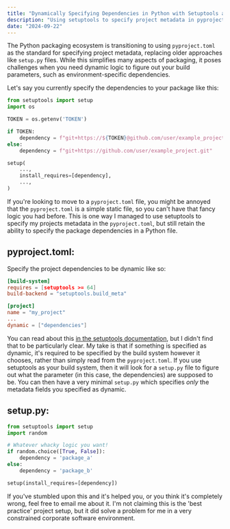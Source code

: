 ```yaml
---
title: "Dynamically Specifying Dependencies in Python with Setuptools and pyproject.toml"
description: "Using setuptools to specify project metadata in pyproject.toml, but dependencies in python"
date: "2024-09-22"
---
```


The Python packaging ecosystem is transitioning to using `pyproject.toml` as the standard for specifying project metadata, replacing older approaches like `setup.py` files. While this simplifies many aspects of packaging, it poses challenges when you need dynamic logic to figure out your build parameters, such as environment-specific dependencies.

Let's say you currently specify the dependencies to your package like this:

```python
from setuptools import setup
import os

TOKEN = os.getenv('TOKEN')

if TOKEN:
    dependency = f"git+https://${TOKEN}@github.com/user/example_project.git"
else:
    dependency = f"git+https://github.com/user/example_project.git"

setup(
    ...,
    install_requires=[dependency],
    ...,
)
```

If you're looking to move to a `pyproject.toml` file, you might be annoyed that the `pyproject.toml` is a simple static file, so you can't have that fancy logic you had before. This is one way I managed to use setuptools to specify my projects metadata in the `pyproject.toml`, but still retain the ability to specify the package dependencies in a Python file.

## pyproject.toml:

Specify the project dependencies to be dynamic like so:

```toml
[build-system]
requires = [setuptools >= 64]
build-backend = "setuptools.build_meta"

[project]
name = "my_project"
...
dynamic = ["dependencies"]
```

You can read about this [in the setuptools documentation](https://setuptools.pypa.io/en/latest/userguide/pyproject_config.html), but I didn't find that to be particularly clear. My take is that if something is specified as dynamic, it's required to be specified by the build system however it chooses, rather than simply read from the `pyproject.toml`. If you use setuptools as your build system, then it will look for a `setup.py` file to figure out what the parameter (in this case, the dependencies) are supposed to be. You can then have a very minimal `setup.py` which specifies _only_ the metadata fields you specified as dynamic.

## setup.py:

```python
from setuptools import setup
import random

# Whatever whacky logic you want!
if random.choice([True, False]):
    dependency = 'package_a'
else:
    dependency = 'package_b'

setup(install_requires=[dependency])
```

If you've stumbled upon this and it's helped you, or you think it's completely wrong, feel free to email me about it. I'm not claiming this is the 'best practice' project setup, but it did solve a problem for me in a very constrained corporate software environment.
